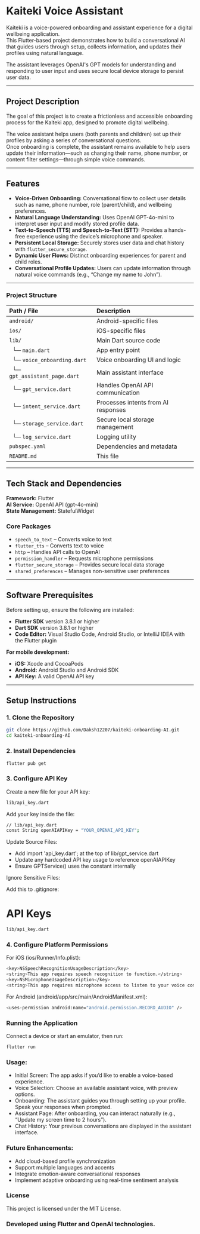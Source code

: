 # Kaiteki Voice Assistant

Kaiteki is a voice-powered onboarding and assistant experience for a digital wellbeing application.  
This Flutter-based project demonstrates how to build a conversational AI that guides users through setup, collects information, and updates their profiles using natural language.

The assistant leverages OpenAI's GPT models for understanding and responding to user input and uses secure local device storage to persist user data.

---

## Project Description

The goal of this project is to create a frictionless and accessible onboarding process for the Kaiteki app, designed to promote digital wellbeing.  

The voice assistant helps users (both parents and children) set up their profiles by asking a series of conversational questions.  
Once onboarding is complete, the assistant remains available to help users update their information—such as changing their name, phone number, or content filter settings—through simple voice commands.

---

## Features

- **Voice-Driven Onboarding:** Conversational flow to collect user details such as name, phone number, role (parent/child), and wellbeing preferences.  
- **Natural Language Understanding:** Uses OpenAI GPT-4o-mini to interpret user input and modify stored profile data.  
- **Text-to-Speech (TTS) and Speech-to-Text (STT):** Provides a hands-free experience using the device’s microphone and speaker.  
- **Persistent Local Storage:** Securely stores user data and chat history with `flutter_secure_storage`.  
- **Dynamic User Flows:** Distinct onboarding experiences for parent and child roles.  
- **Conversational Profile Updates:** Users can update information through natural voice commands (e.g., “Change my name to John”).  

---


### Project Structure 

| Path / File | Description |
| :-- | :-- |
| `android/` | Android-specific files |
| `ios/` | iOS-specific files |
| `lib/` | Main Dart source code |
|   └─ `main.dart` | App entry point |
|   └─ `voice_onboarding.dart` | Voice onboarding UI and logic |
|   └─ `gpt_assistant_page.dart` | Main assistant interface |
|   └─ `gpt_service.dart` | Handles OpenAI API communication |
|   └─ `intent_service.dart` | Processes intents from AI responses |
|   └─ `storage_service.dart` | Secure local storage management |
|   └─ `log_service.dart` | Logging utility |
| `pubspec.yaml` | Dependencies and metadata |
| `README.md` | This file |


***



## Tech Stack and Dependencies

**Framework:** Flutter  
**AI Service:** OpenAI API (gpt-4o-mini)  
**State Management:** StatefulWidget  

### Core Packages

- `speech_to_text` – Converts voice to text  
- `flutter_tts` – Converts text to voice  
- `http` – Handles API calls to OpenAI  
- `permission_handler` – Requests microphone permissions  
- `flutter_secure_storage` – Provides secure local data storage  
- `shared_preferences` – Manages non-sensitive user preferences  

---

## Software Prerequisites

Before setting up, ensure the following are installed:

- **Flutter SDK** version 3.8.1 or higher  
- **Dart SDK** version 3.8.1 or higher  
- **Code Editor:** Visual Studio Code, Android Studio, or IntelliJ IDEA with the Flutter plugin  

**For mobile development:**
- **iOS:** Xcode and CocoaPods  
- **Android:** Android Studio and Android SDK  
- **API Key:** A valid OpenAI API key  

---

## Setup Instructions

### 1. Clone the Repository

```bash
git clone https://github.com/Daksh12207/kaiteki-onboarding-AI.git
cd kaiteki-onboarding-AI
```


### 2. Install Dependencies

```bash
flutter pub get
```

### 3. Configure API Key

Create a new file for your API key:

```bash
lib/api_key.dart
```

Add your key inside the file:

```bash
// lib/api_key.dart
const String openAIAPIKey = "YOUR_OPENAI_API_KEY";
```

Update Source Files:
- Add import 'api_key.dart'; at the top of lib/gpt_service.dart
- Update any hardcoded API key usage to reference openAIAPIKey
- Ensure GPTService() uses the constant internally

Ignore Sensitive Files:

Add this to .gitignore:
# API Keys
```bash
lib/api_key.dart
```

### 4. Configure Platform Permissions

For iOS (ios/Runner/Info.plist):
```bash
<key>NSSpeechRecognitionUsageDescription</key>
<string>This app requires speech recognition to function.</string>
<key>NSMicrophoneUsageDescription</key>
<string>This app requires microphone access to listen to your voice commands.</string>
```

For Android (android/app/src/main/AndroidManifest.xml):
```bash
<uses-permission android:name="android.permission.RECORD_AUDIO" />
```

### Running the Application

Connect a device or start an emulator, then run:
```bash
flutter run
```

### Usage:
- Initial Screen: The app asks if you’d like to enable a voice-based experience.
- Voice Selection: Choose an available assistant voice, with preview options.
- Onboarding: The assistant guides you through setting up your profile. Speak your responses when prompted.
- Assistant Page: After onboarding, you can interact naturally (e.g., “Update my screen time to 2 hours”).
- Chat History: Your previous conversations are displayed in the assistant interface.

### Future Enhancements:
- Add cloud-based profile synchronization
- Support multiple languages and accents
- Integrate emotion-aware conversational responses
- Implement adaptive onboarding using real-time sentiment analysis

### License

This project is licensed under the MIT License.

### Developed using Flutter and OpenAI technologies.


